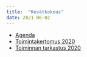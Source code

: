```yaml
---
title:  "Kevätkokous"
date: 2021-06-02
---
```

    
* [Agenda](/assets/docs/2021-spring-meeting-agenda.pdf)
* [Toimintakertomus 2020](/assets/docs/HelSec_Toimintakertomus_2020.pdf)
* [Toiminnan tarkastus 2020](/assets/docs/HelSec_Toiminnantarkastuskertomus_2020.pdf)
